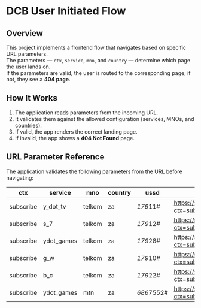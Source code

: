 # DCB User Initiated Flow

## Overview
This project implements a frontend flow that navigates based on specific URL parameters.  
The parameters — `ctx`, `service`, `mno`, and `country` — determine which page the user lands on.  
If the parameters are valid, the user is routed to the corresponding page; if not, they see a **404 page**.

## How It Works
1. The application reads parameters from the incoming URL.
2. It validates them against the allowed configuration (services, MNOs, and countries).
3. If valid, the app renders the correct landing page.
4. If invalid, the app shows a **404 Not Found** page.

## URL Parameter Reference

The application validates the following parameters from the URL before navigating:

| ctx        | service     | mno    | country | ussd        | local url                                                                                    |
|------------|-------------|--------|---------|-------------|-------------------------------------------------------------------------------------|
| subscribe  | y_dot_tv    | telkom | za      | *179*11#    | https://sa-dcb.ydaplatform.com/?ctx=subscribe&service=y_dot_tv&mno=telkom&country=za         |
| subscribe  | s_7         | telkom | za      | *179*12#    | https://sa-dcb.ydaplatform.com/?ctx=subscribe&service=s_7&mno=telkom&country=za              |
| subscribe  | ydot_games  | telkom | za      | *179*28#    | https://sa-dcb.ydaplatform.com/?ctx=subscribe&service=ydot_games&mno=telkom&country=za       |
| subscribe  | g_w         | telkom | za      | *179*10#    | https://sa-dcb.ydaplatform.com/?ctx=subscribe&service=g_w&mno=telkom&country=za              |
| subscribe  | b_c         | telkom | za      | *179*22#    | https://sa-dcb.ydaplatform.com/?ctx=subscribe&service=b_c&mno=telkom&country=za              |
| subscribe  | ydot_games  | mtn    | za      | *686*7552#  | https://sa-dcb.ydaplatform.com/?ctx=subscribe&service=ydot_games&mno=mtn&country=za          |





